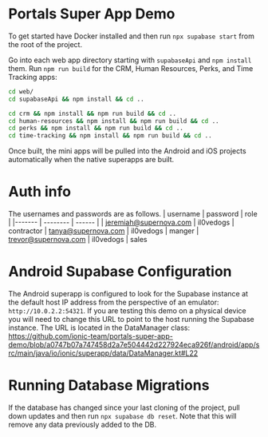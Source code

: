 # Portals Super App Demo

To get started have Docker installed and then run `npx supabase start` from the root of the project.

Go into each web app directory starting with `supabaseApi` and `npm install` them. Run `npm run build` for the CRM, Human Resources, Perks, and Time Tracking apps:

```bash
cd web/
cd supabaseApi && npm install && cd ..
```

```bash
cd crm && npm install && npm run build && cd ..
cd human-resources && npm install && npm run build && cd ..
cd perks && npm install && npm run build && cd ..
cd time-tracking && npm install && npm run build && cd ..
```

Once built, the mini apps will be pulled into the Android and iOS projects automatically when the native superapps are built.

# Auth info

The usernames and passwords are as follows.
| username | password | role |
|------- | -------- | ------ |
| jeremiah@supernova.com | il0vedogs | contractor
| tanya@supernova.com | il0vedogs | manger 
| trevor@supernova.com | il0vedogs | sales

# Android Supabase Configuration

The Android superapp is configured to look for the Supabase instance at the default host IP address from the perspective of an emulator: `http://10.0.2.2:54321`. If you are testing this demo on a physical device you will need to change this URL to point to the host running the Supabase instance. The URL is located in the DataManager class: https://github.com/ionic-team/portals-super-app-demo/blob/a0747b07a747458d2a7e504442d227924eca926f/android/app/src/main/java/io/ionic/superapp/data/DataManager.kt#L22

# Running Database Migrations

If the database has changed since your last cloning of the project, pull down updates and then run `npx supabase db reset`. Note that this will remove any data previously added to the DB.
